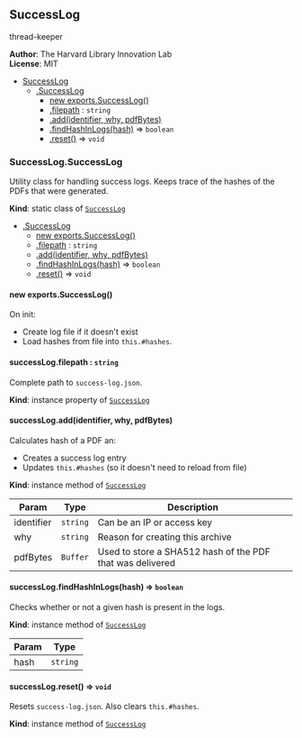 <a name="utils.module_SuccessLog"></a>

## SuccessLog
thread-keeper

**Author**: The Harvard Library Innovation Lab  
**License**: MIT  

* [SuccessLog](#utils.module_SuccessLog)
    * [.SuccessLog](#utils.module_SuccessLog.SuccessLog)
        * [new exports.SuccessLog()](#new_utils.module_SuccessLog.SuccessLog_new)
        * [.filepath](#utils.module_SuccessLog.SuccessLog+filepath) : <code>string</code>
        * [.add(identifier, why, pdfBytes)](#utils.module_SuccessLog.SuccessLog+add)
        * [.findHashInLogs(hash)](#utils.module_SuccessLog.SuccessLog+findHashInLogs) ⇒ <code>boolean</code>
        * [.reset()](#utils.module_SuccessLog.SuccessLog+reset) ⇒ <code>void</code>

<a name="utils.module_SuccessLog.SuccessLog"></a>

### SuccessLog.SuccessLog
Utility class for handling success logs. Keeps trace of the hashes of the PDFs that were generated.

**Kind**: static class of [<code>SuccessLog</code>](#utils.module_SuccessLog)  

* [.SuccessLog](#utils.module_SuccessLog.SuccessLog)
    * [new exports.SuccessLog()](#new_utils.module_SuccessLog.SuccessLog_new)
    * [.filepath](#utils.module_SuccessLog.SuccessLog+filepath) : <code>string</code>
    * [.add(identifier, why, pdfBytes)](#utils.module_SuccessLog.SuccessLog+add)
    * [.findHashInLogs(hash)](#utils.module_SuccessLog.SuccessLog+findHashInLogs) ⇒ <code>boolean</code>
    * [.reset()](#utils.module_SuccessLog.SuccessLog+reset) ⇒ <code>void</code>

<a name="new_utils.module_SuccessLog.SuccessLog_new"></a>

#### new exports.SuccessLog()
On init:
- Create log file if it doesn't exist
- Load hashes from file into `this.#hashes`.

<a name="utils.module_SuccessLog.SuccessLog+filepath"></a>

#### successLog.filepath : <code>string</code>
Complete path to `success-log.json`.

**Kind**: instance property of [<code>SuccessLog</code>](#utils.module_SuccessLog.SuccessLog)  
<a name="utils.module_SuccessLog.SuccessLog+add"></a>

#### successLog.add(identifier, why, pdfBytes)
Calculates hash of a PDF an:
- Creates a success log entry
- Updates `this.#hashes` (so it doesn't need to reload from file)

**Kind**: instance method of [<code>SuccessLog</code>](#utils.module_SuccessLog.SuccessLog)  

| Param | Type | Description |
| --- | --- | --- |
| identifier | <code>string</code> | Can be an IP or access key |
| why | <code>string</code> | Reason for creating this archive |
| pdfBytes | <code>Buffer</code> | Used to store a SHA512 hash of the PDF that was delivered |

<a name="utils.module_SuccessLog.SuccessLog+findHashInLogs"></a>

#### successLog.findHashInLogs(hash) ⇒ <code>boolean</code>
Checks whether or not a given hash is present in the logs.

**Kind**: instance method of [<code>SuccessLog</code>](#utils.module_SuccessLog.SuccessLog)  

| Param | Type |
| --- | --- |
| hash | <code>string</code> | 

<a name="utils.module_SuccessLog.SuccessLog+reset"></a>

#### successLog.reset() ⇒ <code>void</code>
Resets `success-log.json`.
Also clears `this.#hashes`.

**Kind**: instance method of [<code>SuccessLog</code>](#utils.module_SuccessLog.SuccessLog)  
